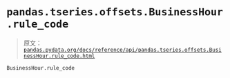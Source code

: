 # `pandas.tseries.offsets.BusinessHour.rule_code`

> 原文：[`pandas.pydata.org/docs/reference/api/pandas.tseries.offsets.BusinessHour.rule_code.html`](https://pandas.pydata.org/docs/reference/api/pandas.tseries.offsets.BusinessHour.rule_code.html)

```py
BusinessHour.rule_code
```
